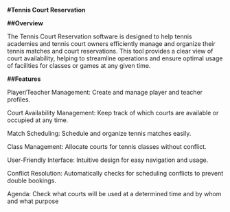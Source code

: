 **#Tennis Court Reservation**

**##Overview**

The Tennis Court Reservation software is designed to help tennis academies and tennis court owners efficiently manage and organize their tennis matches and court reservations. This tool provides a clear view of court availability, helping to streamline operations and ensure optimal usage of facilities for classes or games at any given time.


**##Features**

Player/Teacher Management: Create and manage player and teacher profiles.

Court Availability Management: Keep track of which courts are available or occupied at any time.

Match Scheduling: Schedule and organize tennis matches easily.

Class Management: Allocate courts for tennis classes without conflict.

User-Friendly Interface: Intuitive design for easy navigation and usage.

Conflict Resolution: Automatically checks for scheduling conflicts to prevent double bookings.

Agenda: Check what courts will be used at a determined time and by whom and what purpose
